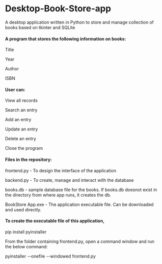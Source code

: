 # Desktop-Book-Store-app
A desktop application written in Python to store and manage collection of books based on tkinter and SQLite


#### A program that stores the following information on books:
Title

Year

Author

ISBN


#### User can:
View all records

Search an entry

Add an entry

Update an entry

Delete an entry

Close the program


#### Files in the repository:
frontend.py - To design the interface of the application

backend.py - To create, manage and interact with the database

books.db - sample database file for the books. If books.db doesnot exist in the directory from where app runs, it creates the db.

BookStore App.exe - The application executable file. Can be downloaded and used directly.


#### To create the executable file of this application,
pip install pyinstaller

From the folder containing frontend.py, open a command window and run the below command:

pyinstaller --onefile --windowed frontend.py
